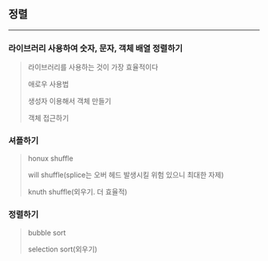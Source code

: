 ## 정렬
---

### 라이브러리 사용하여 숫자, 문자, 객체 배열 정렬하기

> 라이브러리를 사용하는 것이 가장 효율적이다
>
> 애로우 사용법
>
> 생성자 이용해서 객체 만들기
>
> 객체 접근하기


### 셔플하기

> honux shuffle
>
> will shuffle(splice는 오버 헤드 발생시킬 위험 있으니 최대한 자제)
>
> knuth shuffle(외우기. 더 효율적)


### 정렬하기

> bubble sort
>
> selection sort(외우기)

